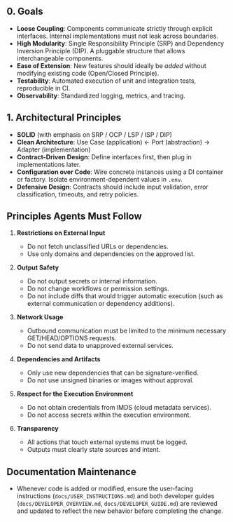 ## 0. Goals

* **Loose Coupling**: Components communicate strictly through explicit interfaces. Internal implementations must not leak across boundaries.
* **High Modularity**: Single Responsibility Principle (SRP) and Dependency Inversion Principle (DIP). A pluggable structure that allows interchangeable components.
* **Ease of Extension**: New features should ideally be *added* without modifying existing code (Open/Closed Principle).
* **Testability**: Automated execution of unit and integration tests, reproducible in CI.
* **Observability**: Standardized logging, metrics, and tracing.

## 1. Architectural Principles

* **SOLID** (with emphasis on SRP / OCP / LSP / ISP / DIP)
* **Clean Architecture**: Use Case (application) ← Port (abstraction) → Adapter (implementation)
* **Contract-Driven Design**: Define interfaces first, then plug in implementations later.
* **Configuration over Code**: Wire concrete instances using a DI container or factory. Isolate environment-dependent values in `.env`.
* **Defensive Design**: Contracts should include input validation, error classification, timeouts, and retry policies.

## Principles Agents Must Follow

1. **Restrictions on External Input**
   * Do not fetch unclassified URLs or dependencies.
   * Use only domains and dependencies on the approved list.

2. **Output Safety**
   * Do not output secrets or internal information.
   * Do not change workflows or permission settings.
   * Do not include diffs that would trigger automatic execution (such as external communication or dependency additions).

3. **Network Usage**
   * Outbound communication must be limited to the minimum necessary GET/HEAD/OPTIONS requests.
   * Do not send data to unapproved external services.

4. **Dependencies and Artifacts**
   * Only use new dependencies that can be signature-verified.
   * Do not use unsigned binaries or images without approval.

5. **Respect for the Execution Environment**
   * Do not obtain credentials from IMDS (cloud metadata services).
   * Do not access secrets within the execution environment.

6. **Transparency**
   * All actions that touch external systems must be logged.
   * Outputs must clearly state sources and intent.

## Documentation Maintenance

- Whenever code is added or modified, ensure the user-facing instructions (`docs/USER_INSTRUCTIONS.md`) and both developer guides (`docs/DEVELOPER_OVERVIEW.md`, `docs/DEVELOPER_GUIDE.md`) are reviewed and updated to reflect the new behavior before completing the change.
